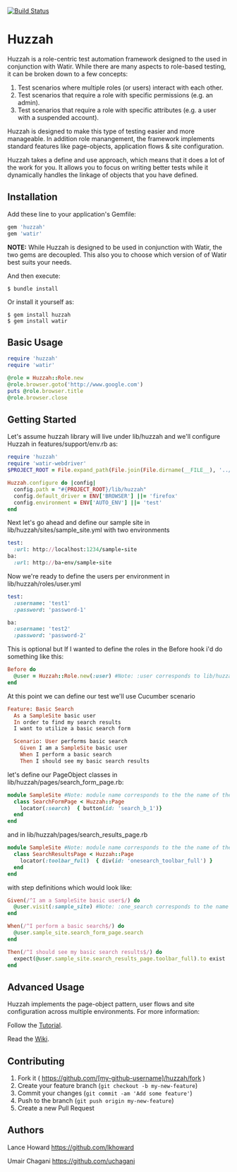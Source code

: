 [![Build Status](https://travis-ci.com/manheim/huzzah.svg?branch=master)](https://travis-ci.com/manheim/huzzah)

# Huzzah

Huzzah is a role-centric test automation framework designed to the used in conjunction with Watir. While there are many aspects to role-based testing, it can be broken down to a few concepts:

1. Test scenarios where multiple roles (or users) interact with each other.
2. Test scenarios that require a role with specific permissions (e.g. an admin).
3. Test scenarios that require a role with specific attributes (e.g. a user with a suspended account).

Huzzah is designed to make this type of testing easier and more manageable. In addition role manangement, the framework implements standard features like page-objects, application flows & site configuration.

Huzzah takes a define and use approach, which means that it does a lot of the work for you. It allows you to focus on writing better tests while it dynamically handles the linkage of objects that you have defined.

## Installation

Add these line to your application's Gemfile:

```ruby
gem 'huzzah'
gem 'watir'
```

**NOTE:** While Huzzah is designed to be used in conjunction with Watir, the two gems are decoupled. This also you to
 choose which version of of Watir best suits your needs.

And then execute:
```
$ bundle install
```

Or install it yourself as:
```
$ gem install huzzah
$ gem install watir
```

## Basic Usage

```ruby
require 'huzzah'
require 'watir'

@role = Huzzah::Role.new
@role.browser.goto('http://www.google.com')
puts @role.browser.title
@role.browser.close
```
## Getting Started
Let's assume huzzah library will live under lib/huzzah and we'll configure Huzzah in
features/support/env.rb as:
```ruby
require 'huzzah'
require 'watir-webdriver'
$PROJECT_ROOT = File.expand_path(File.join(File.dirname(__FILE__), '../..'))

Huzzah.configure do |config|
  config.path = "#{PROJECT_ROOT}/lib/huzzah"
  config.default_driver = ENV['BROWSER'] ||= 'firefox'
  config.environment = ENV['AUTO_ENV'] ||= 'test'
end
```

Next let's go ahead and define our sample site in
lib/huzzah/sites/sample_site.yml with two environments

```ruby
test:
  :url: http://localhost:1234/sample-site
ba:
  :url: http://ba-env/sample-site
```

Now we're ready to define the users per environment in
lib/huzzah/roles/user.yml
```ruby
test:
  :username: 'test1'
  :password: 'password-1'

ba:
  :username: 'test2'
  :password: 'password-2'
```

This is optional but If I wanted to define the roles in the Before hook i'd do something like this:
```ruby
Before do
  @user = Huzzah::Role.new(:user) #Note: :user corresponds to lib/huzzah/roles/user.yml
end
```

At this point we can define our test we'll use Cucumber scenario
```ruby
Feature: Basic Search
  As a SampleSite basic user
  In order to find my search results
  I want to utilize a basic search form

  Scenario: User performs basic search
    Given I am a SampleSite basic user
    When I perform a basic search
    Then I should see my basic search results
```

let's define our PageObject classes in lib/huzzah/pages/search_form_page.rb:
```ruby
module SampleSite #Note: module name corresponds to the the name of the site i.e. sample_site and needs to be camel-cased
  class SearchFormPage < Huzzah::Page
    locator(:search)  { button(id: 'search_b_1')}
  end
end
```
and in lib/huzzah/pages/search_results_page.rb
```ruby
module SampleSite #Note: module name corresponds to the the name of the site i.e. sample_site and needs to be camel-cased
  class SearchResultsPage < Huzzah::Page
    locator(:toolbar_full)  { div(id: 'onesearch_toolbar_full') }
  end
end
```


with step definitions which would look like:
```ruby
Given(/^I am a SampleSite basic user$/) do
  @user.visit(:sample_site) #Note: :one_search corresponds to the name of the site yml file i.e. sample_site.yml
end

When(/^I perform a basic search$/) do
  @user.sample_site.search_form_page.search
end

Then(/^I should see my basic search results$/) do
  expect(@user.sample_site.search_results_page.toolbar_full).to exist
end
```



## Advanced Usage
Huzzah implements the page-object pattern, user flows and site configuration across multiple environments. For more information:

Follow the [Tutorial](https://github.com/manheim/huzzah/wiki/Tutorial).

Read the [Wiki](https://github.com/manheim/huzzah/wiki).

## Contributing

1. Fork it ( https://github.com/[my-github-username]/huzzah/fork )
2. Create your feature branch (`git checkout -b my-new-feature`)
3. Commit your changes (`git commit -am 'Add some feature'`)
4. Push to the branch (`git push origin my-new-feature`)
5. Create a new Pull Request

## Authors

Lance Howard https://github.com/lkhoward

Umair Chagani https://github.com/uchagani

